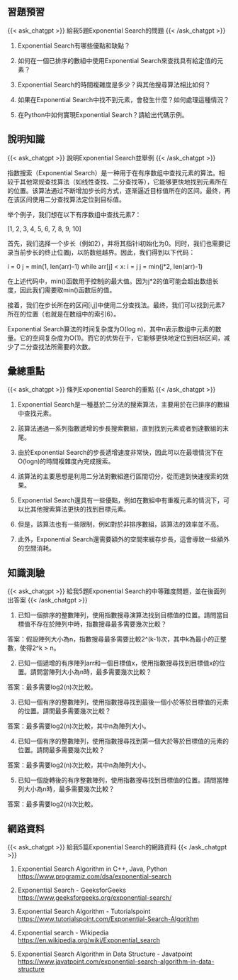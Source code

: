 ## 習題預習
{{< ask_chatgpt >}}
給我5題Exponential Search的問題
{{< /ask_chatgpt >}}



1. Exponential Search有哪些優點和缺點？

2. 如何在一個已排序的數組中使用Exponential Search來查找具有給定值的元素？

3. Exponential Search的時間複雜度是多少？與其他搜尋算法相比如何？

4. 如果在Exponential Search中找不到元素，會發生什麼？如何處理這種情況？

5. 在Python中如何實現Exponential Search？請給出代碼示例。   

## 說明知識
{{< ask_chatgpt >}}
說明Exponential Search並舉例
{{< /ask_chatgpt >}}



指数搜索（Exponential Search）是一种用于在有序数组中查找元素的算法。相较于其他常规查找算法（如线性查找、二分查找等），它能够更快地找到元素所在的位置。该算法通过不断增加步长的方式，逐渐逼近目标值所在的区间。最终，再在该区间使用二分查找算法定位到目标值。

举个例子，我们想在以下有序数组中查找元素7：

[1, 2, 3, 4, 5, 6, 7, 8, 9, 10]

首先，我们选择一个步长（例如2），并将其指针i初始化为0。同时，我们也需要记录当前步长的终止位置j，以防数组越界。因此，我们得到以下代码：

i = 0
j = min(1, len(arr)-1)
while arr[j] < x:
    i = j
    j = min(j*2, len(arr)-1)

在上述代码中，min()函数用于控制j的最大值。因为j*2的值可能会超出数组长度，因此我们需要取min()函数后的值。

接着，我们在步长所在的区间[i,j]中使用二分查找法。最终，我们可以找到元素7所在的位置（也就是在数组中的索引6）。

Exponential Search算法的时间复杂度为O(log n)，其中n表示数组中元素的数量。它的空间复杂度为O(1)。而它的优势在于，它能够更快地定位到目标区间，减少了二分查找法所需要的次数。   

## 彙總重點
{{< ask_chatgpt >}}
條列Exponential Search的重點
{{< /ask_chatgpt >}}



1. Exponential Search是一種基於二分法的搜索算法，主要用於在已排序的數組中查找元素。

2. 該算法通過一系列指數遞增的步長搜索數組，直到找到元素或者到達數組的末尾。

3. 由於Exponential Search的步長遞增速度非常快，因此可以在最壞情況下在O(logn)的時間複雜度內完成搜索。

4. 該算法的主要思想是利用二分法對數組進行區間切分，從而達到快速搜索的效果。

5. Exponential Search還具有一些優點，例如在數組中有重複元素的情況下，可以比其他搜索算法更快的找到目標元素。

6. 但是，該算法也有一些限制，例如對於非排序數組，該算法的效率並不高。

7. 此外，Exponential Search還需要額外的空間來緩存步長，這會導致一些額外的空間消耗。   

## 知識測驗
{{< ask_chatgpt >}}
給我5題Exponential Search的中等難度問題，並在後面列出答案
{{< /ask_chatgpt >}}



1. 已知一個排序的整數陣列，使用指數搜尋演算法找到目標值的位置。請問當目標值不存在於陣列中時，指數搜尋最多需要幾次比較？

答案：假設陣列大小為n，指數搜尋最多需要比較2^(k-1)次，其中k為最小的正整數，使得2^k > n。

2. 已知一個遞增的有序陣列arr和一個目標值x，使用指數搜尋找到目標值x的位置。請問當陣列大小為n時，最多需要幾次比較？

答案：最多需要log2(n)次比較。

3. 已知一個有序的整數陣列，使用指數搜尋找到最後一個小於等於目標值的元素的位置。請問最多需要幾次比較？

答案：最多需要log2(n)次比較，其中n為陣列大小。

4. 已知一個有序的整數陣列，使用指數搜尋找到第一個大於等於目標值的元素的位置。請問最多需要幾次比較？

答案：最多需要log2(n)次比較，其中n為陣列大小。

5. 已知一個旋轉後的有序整數陣列，使用指數搜尋找到目標值的位置。請問當陣列大小為n時，最多需要幾次比較？

答案：最多需要log2(n)次比較。   

## 網路資料
{{< ask_chatgpt >}}
給我5篇Exponential Search的網路資料
{{< /ask_chatgpt >}}



1. Exponential Search Algorithm in C++, Java, Python
https://www.programiz.com/dsa/exponential-search


2. Exponential Search - GeeksforGeeks
https://www.geeksforgeeks.org/exponential-search/


3. Exponential Search Algorithm - Tutorialspoint
https://www.tutorialspoint.com/Exponential-Search-Algorithm


4. Exponential search - Wikipedia
https://en.wikipedia.org/wiki/Exponential_search


5. Exponential Search Algorithm in Data Structure - Javatpoint
https://www.javatpoint.com/exponential-search-algorithm-in-data-structure   

